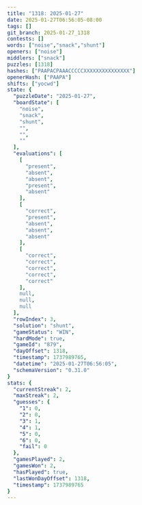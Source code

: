 ```yaml
---
title: "1318: 2025-01-27"
date: 2025-01-27T06:56:05-08:00
tags: []
git_branch: 2025-01-27_1318
contests: []
words: ["noise","snack","shunt"]
openers: ["noise"]
middlers: ["snack"]
puzzles: [1318]
hashes: ["PAAPACPAAACCCCCXXXXXXXXXXXXXXX"]
openerHash: ["PAAPA"]
shifts: ["yocwd"]
state: {
  "puzzleDate": "2025-01-27",
  "boardState": [
    "noise",
    "snack",
    "shunt",
    "",
    "",
    ""
  ],
  "evaluations": [
    [
      "present",
      "absent",
      "absent",
      "present",
      "absent"
    ],
    [
      "correct",
      "present",
      "absent",
      "absent",
      "absent"
    ],
    [
      "correct",
      "correct",
      "correct",
      "correct",
      "correct"
    ],
    null,
    null,
    null
  ],
  "rowIndex": 3,
  "solution": "shunt",
  "gameStatus": "WIN",
  "hardMode": true,
  "gameId": "879",
  "dayOffset": 1318,
  "timestamp": 1737989765,
  "datetime": "2025-01-27T06:56:05",
  "schemaVersion": "0.31.0"
}
stats: {
  "currentStreak": 2,
  "maxStreak": 2,
  "guesses": {
    "1": 0,
    "2": 0,
    "3": 1,
    "4": 1,
    "5": 0,
    "6": 0,
    "fail": 0
  },
  "gamesPlayed": 2,
  "gamesWon": 2,
  "hasPlayed": true,
  "lastWonDayOffset": 1318,
  "timestamp": 1737989765
}
---
```

<!-- more -->
